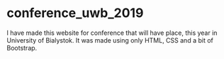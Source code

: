# conference_uwb_2019

I have made this website for conference that will have place, this year in University of Bialystok. It was made using only HTML, CSS and a bit of Bootstrap.
